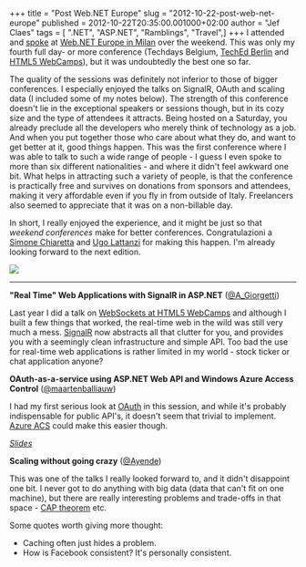+++
title = "Post Web.NET Europe"
slug = "2012-10-22-post-web-net-europe"
published = 2012-10-22T20:35:00.001000+02:00
author = "Jef Claes"
tags = [ ".NET", "ASP.NET", "Ramblings", "Travel",]
+++
I attended and
[spoke](http://www.jefclaes.be/2012/10/slides-and-code-from-my-webnet-europe.html)
at [Web.NET Europe in Milan](http://webnetconf.eu/) over the weekend.
This was only my fourth full day- or more conference (Techdays Belgium,
[TechEd
Berlin](http://www.jefclaes.be/2010/11/teched-europe-2010-day-3.html)
and [HTML5
WebCamps](http://www.jefclaes.be/2011/04/video-slides-and-source-from-my.html)),
but it was undoubtedly the best one so far.  
  
The quality of the sessions was definitely not inferior to those of
bigger conferences. I especially enjoyed the talks on SignalR, OAuth and
scaling data (I included some of my notes below). The strength of this
conference doesn't lie in the exceptional speakers or sessions though,
but in its cozy size and the type of attendees it attracts. Being hosted
on a Saturday, you already preclude all the developers who merely think
of technology as a job. And when you put together those who care about
what they do, and want to get better at it, good things happen. This was
the first conference where I was able to talk to such a wide range of
people - I guess I even spoke to more than six different nationalities -
and where it didn't feel awkward one bit. What helps in attracting such
a variety of people, is that the conference is practically free and
survives on donations from sponsors and attendees, making it very
affordable even if you fly in from outside of Italy. Freelancers also
seemed to appreciate that it was on a non-billable day.  
  
In short, I really enjoyed the experience, and it might be just so that
*weekend conferences* make for better conferences. Congratulazioni a
[Simone Chiaretta](https://twitter.com/simonech) and [Ugo
Lattanzi](https://twitter.com/imperugo) for making this happen. I'm
already looking forward to the next edition.  
  

[![](/post/images/thumbnails/2012-10-22-post-web-net-europe-WebDotNet.jpg)](/post/images/2012-10-22-post-web-net-europe-WebDotNet.jpg)

  

------------------------------------------------------------------------

  
**"Real Time" Web Applications with SignalR in ASP.NET**
([@A\_Giorgetti](https://twitter.com/A_Giorgetti))  
  
Last year I did a talk on [WebSockets at HTML5
WebCamps](http://www.jefclaes.be/2011/04/video-slides-and-source-from-my.html)
and although I built a few things that worked, the real-time web in the
wild was still very much a mess. [SignalR](http://signalr.net/) now
abstracts all that clutter for you, and provides you with a seemingly
clean infrastructure and simple API. Too bad the use for real-time web
applications is rather limited in my world - stock ticker or chat
application anyone?  
  
**OAuth-as-a-service using ASP.NET Web API and Windows Azure Access
Control** ([@maartenballiauw](https://twitter.com/maartenballiauw))  
  
I had my first serious look at [OAuth](http://oauth.net/) in this
session, and while it's probably indispensable for public API's, it
doesn't seem that trivial to implement. [Azure
ACS](http://www.windowsazure.com/en-us/develop/net/how-to-guides/access-control/) could
make this easier though.  
  
*[Slides](http://www.slideshare.net/maartenba/oauthasaservice-using-aspnet-web-api-and-windows-azure-access-control-webnetconf)*  
  
**Scaling without going crazy**
([@Ayende](https://twitter.com/ayende))  
  
This was one of the talks I really looked forward to, and it didn't
disappoint one bit. I never got to do anything with big data (data that
can't fit on one machine), but there are really interesting problems and
trade-offs in that space - [CAP
theorem](http://en.wikipedia.org/wiki/CAP_theorem) etc.  
  
Some quotes worth giving more thought:  

-   Caching often just hides a problem.
-   How is Facebook consistent? It's personally consistent.

